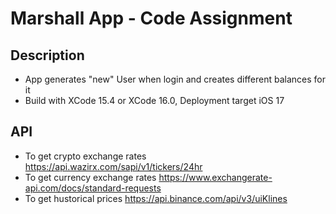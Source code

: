 # Marshall App - Code Assignment

## Description
- App generates "new" User when login and creates different balances for it
- Build with XCode 15.4 or XCode 16.0, Deployment target iOS 17

## API
- To get crypto exchange rates https://api.wazirx.com/sapi/v1/tickers/24hr
- To get currency exchange rates https://www.exchangerate-api.com/docs/standard-requests
- To get hustorical prices https://api.binance.com/api/v3/uiKlines

